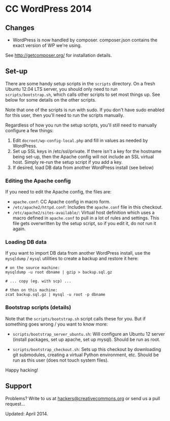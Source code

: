 # CC WordPress 2014

## Changes

* WordPress is now handled by composer. composer.json contains the
  exact version of WP we're using.

See http://getcomposer.org/ for installation details. 

## Set-up

There are some handy setup scripts in the <code>scripts</code>
directory. On a fresh Ubuntu 12.04 LTS server, you should only need to
run <code>scripts/bootstrap.sh</code>, which calls other scripts to
set most things up. See below for some details on the other scripts.

Note that one of the scripts is run with sudo. If you don't have sudo
enabled for this user, then you'll need to run the scripts manually.

Regardless of how you run the setup scripts, you'll still need to
manually configure a few things:

1. Edit <code>docroot/wp-config-local.php</code> and fill in values as
   needed by WordPress.
2. Set up SSL keys in /etc/ssl/private. If there isn't a key for the
   hostname being set-up, then the Apache config will not include an
   SSL virtual host. Simply re-run the setup script if you add a key.
3. If desired, load DB data from another WordPress install (see below)

### Editing the Apache config

If you need to edit the Apache config, the files are:

* <code>apache.conf</code>: CC Apache config in macro form.
* <code>/etc/apache2/httpd.conf</code>: Includes the
  <code>apache.conf</code> file in this checkout.
* <code>/etc/apache2/sites-available/<hostname></code>: Virtual host
  definition which uses a macro defined in <code>apache.conf</code> to
  pull in a lot of rules and settings. This file gets overwritten by
  the setup script, so if you edit it, do not run it again.

### Loading DB data

If you want to import DB data from another WordPress install, use the
<code>mysqldump</code> / <code>mysql</code> utilities to create a
backup and restore it here:

    # on the source machine:
    mysqldump -u root dbname | gzip > backup.sql.gz
    
    # ... copy (eg. with scp) ...
    
    # then on this machine:
    zcat backup.sql.gz | mysql -u root -p dbname

### Bootstrap scripts (details)

Note that the <code>scripts/bootstrap.sh</code> script calls these for
you. But if something goes wrong / you want to know more:

* <code>scripts/bootstrap_server_ubuntu.sh</code>: Will configure an
  Ubuntu 12 server (install packages, set up apache, set up
  mysql). Should be run as root.

* <code>scripts/bootstrap_checkout.sh</code>: Sets up this checkout by
  downloading git submodules, creating a virtual Python environment,
  etc. Should be run as this user (does not touch system files).

Happy hacking!

## Support

Problems? Write to us at hackers@creativecommons.org or send us a pull request...

Updated: April 2014.
